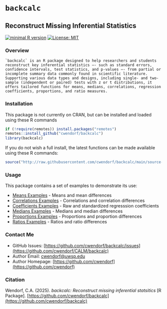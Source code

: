
# `backcalc` 

## Reconstruct Missing Inferential Statistics

[![minimal R version](https://img.shields.io/badge/R%3E%3D-3.6.2-6666ff.svg)](https://cran.r-project.org/)
[![License: MIT](https://img.shields.io/badge/License-MIT-blue.svg)](https://opensource.org/licenses/MIT)

### Overview

    `backcalc` is an R package designed to help researchers and students reconstruct key inferential statistics —- such as standard errors, confidence intervals, test statistics, and p-values —- from partial or incomplete summary data commonly found in scientific literature. Supporting various data types and designs, including single- and two-sample (independent or paired) tests with z or t distributions, it offers tailored functions for means, medians, correlations, regression coefficients, proportions, and ratio measures. 

### Installation

This package is not currently on CRAN, but can be installed and loaded using these R commands

``` r
if (!require(remotes)) install.packages("remotes")
remotes::install_github("cwendorf/backcalc")
library(backcalc)
```

If you do not wish a full install, the latest functions can be made available using these R commands:

```r
source("http://raw.githubusercontent.com/cwendorf/backcalc/main/source-backcalc.R")
```

### Usage

This package contains a set of examples to demonstrate its use:

- [Means Examples](./docs/MeansExamples.md) - Means and mean differences
- [Correlations Examples](./docs/CorrelationsExamples.md) - Correlations and correlation differences
- [Coefficients Examples](./docs/CoefficientsExamples.md) - Raw and standardized regresssion coefficients
- [Medians Examples](./docs/MediansExamples.md) - Medians and median differences
- [Proportions Examples](./docs/ProportionsExamples.md) - Proportions and proportion differences
- [Ratios Examples](./docs/RatiosExamples.md) - Ratios and ratio differences

### Contact Me

- GitHub Issues: [https://github.com/cwendorf/backcalc/issues](https://github.com/cwendorf/CALM/backcalc) 
- Author Email: [cwendorf@uwsp.edu](mailto:cwendorf@uwsp.edu)
- Author Homepage: [https://github.com/cwendorf](https://github.com/cwendorf)

### Citation

Wendorf, C.A. (2025). *backcalc: Reconstruct missing inferential statsitics* [R Package]. [https://github.com/cwendorf/backcalc](https://github.com/cwendorf/backcalc)
